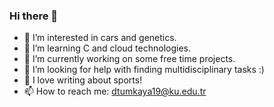 ### Hi there 👋
- 👀 I’m interested in cars and genetics.
- 🌱 I’m learning C and cloud technologies.
- 🔭 I’m currently working on some free time projects.
- 🤔 I’m looking for help with finding multidisciplinary tasks :)
- 💬 I love writing about sports!
- 📫 How to reach me: dtumkaya19@ku.edu.tr

<!--
- 👯 I’m looking to collaborate on ...
- 💬 Ask me about ...
- 😄 Pronouns: ...
- ⚡ Fun fact: ...
-->

